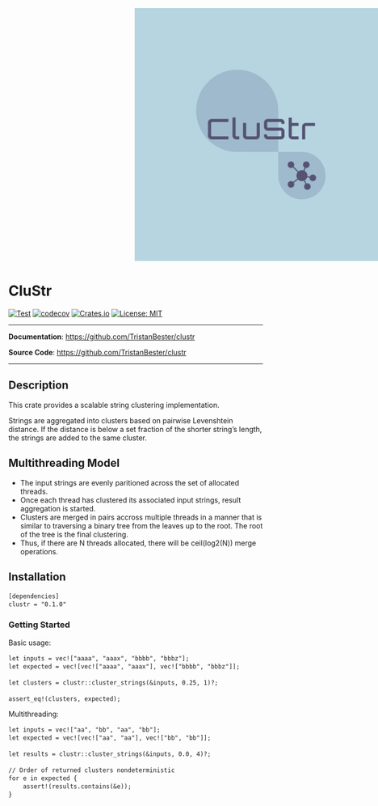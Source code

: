 [<img src="./docs/logo.png" width="500" style="padding-left: 250px;"/>](./docs/logo.png)

# CluStr

[![Test](https://github.com/TristanBester/clustr/actions/workflows/test.yaml/badge.svg)](https://github.com/TristanBester/clustr/actions/workflows/test.yaml)
[![codecov](https://codecov.io/gh/TristanBester/clustr/branch/main/graph/badge.svg?token=1ISWO9KU9S)](https://codecov.io/gh/TristanBester/clustr)
[![Crates.io](https://img.shields.io/crates/v/c?style=flat&color=blueviolet)](https://crates.io/crates/clap)
[![License: MIT](https://img.shields.io/badge/License-MIT-blue.svg?style=flat&logo=git)](https://opensource.org/licenses/MIT)

---

**Documentation**: <a href="https://github.com/TristanBester/clustr" target="_blank">https://github.com/TristanBester/clustr</a>

**Source Code**: <a href="https://github.com/TristanBester/clustr" target="_blank">https://github.com/TristanBester/clustr</a>

---

## Description
This crate provides a scalable string clustering implementation.

Strings are aggregated into clusters based on pairwise Levenshtein distance. If the distance is below a set fraction of the shorter string’s length, the strings are added to the same cluster.

## Multithreading Model
- The input strings are evenly paritioned across the set of allocated threads.
- Once each thread has clustered its associated input strings, result aggregation is started.
- Clusters are merged in pairs accross multiple threads in a manner that is similar to traversing a binary tree from the leaves up to the root. The root of the tree is the final clustering.
- Thus, if there are N threads allocated, there will be ceil(log2(N)) merge operations.

## Installation
```
[dependencies]
clustr = "0.1.0"
```

### Getting Started
Basic usage:
```
let inputs = vec!["aaaa", "aaax", "bbbb", "bbbz"];
let expected = vec![vec!["aaaa", "aaax"], vec!["bbbb", "bbbz"]];

let clusters = clustr::cluster_strings(&inputs, 0.25, 1)?;

assert_eq!(clusters, expected);
```

Multithreading:
```
let inputs = vec!["aa", "bb", "aa", "bb"];
let expected = vec![vec!["aa", "aa"], vec!["bb", "bb"]];

let results = clustr::cluster_strings(&inputs, 0.0, 4)?;
  
// Order of returned clusters nondeterministic
for e in expected {
    assert!(results.contains(&e));
}
```






